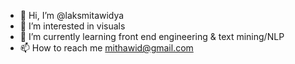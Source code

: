 - 👋 Hi, I’m @laksmitawidya
- 👀 I’m interested in visuals
- 🌱 I’m currently learning front end engineering & text mining/NLP
- 📫 How to reach me mithawid@gmail.com

<!---
laksmitawidya/laksmitawidya is a ✨ special ✨ repository because its `README.md` (this file) appears on your GitHub profile.
You can click the Preview link to take a look at your changes.
--->
